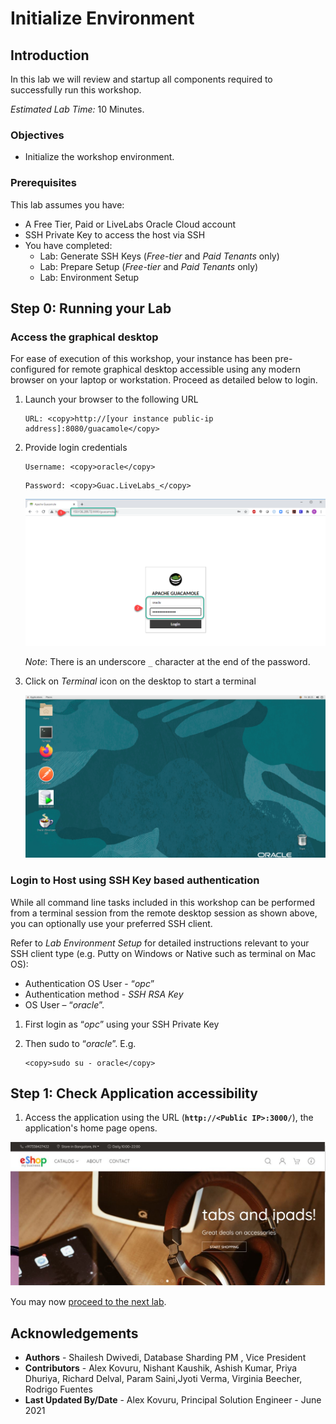 # Initialize Environment

## Introduction

In this lab we will review and startup all components required to successfully run this workshop.

*Estimated Lab Time:* 10 Minutes.

### Objectives
- Initialize the workshop environment.

### Prerequisites
This lab assumes you have:
- A Free Tier, Paid or LiveLabs Oracle Cloud account
- SSH Private Key to access the host via SSH
- You have completed:
    - Lab: Generate SSH Keys (*Free-tier* and *Paid Tenants* only)
    - Lab: Prepare Setup (*Free-tier* and *Paid Tenants* only)
    - Lab: Environment Setup

## **Step 0**: Running your Lab
### Access the graphical desktop
For ease of execution of this workshop, your instance has been pre-configured for remote graphical desktop accessible using any modern browser on your laptop or workstation. Proceed as detailed below to login.

1. Launch your browser to the following URL

    ```
    URL: <copy>http://[your instance public-ip address]:8080/guacamole</copy>
    ```

2. Provide login credentials

    ```
    Username: <copy>oracle</copy>
    ```
    ```
    Password: <copy>Guac.LiveLabs_</copy>
    ```

    ![](./images/guacamole-login.png " ")

    *Note*: There is an underscore `_` character at the end of the password.

3. Click on *Terminal* icon on the desktop to start a terminal

    ![](./images/guacamole-landing.png " ")

### Login to Host using SSH Key based authentication
While all command line tasks included in this workshop can be performed from a terminal session from the remote desktop session as shown above, you can optionally use your preferred SSH client.

Refer to *Lab Environment Setup* for detailed instructions relevant to your SSH client type (e.g. Putty on Windows or Native such as terminal on Mac OS):
  - Authentication OS User - “*opc*”
  - Authentication method - *SSH RSA Key*
  - OS User – “*oracle*”.

1. First login as “*opc*” using your SSH Private Key

2. Then sudo to “*oracle*”. E.g.

    ```
    <copy>sudo su - oracle</copy>
    ```

## **Step 1**: Check Application accessibility
1. Access the application using the URL  (**`http://<Public IP>:3000/`**), the application's home page opens.

![](./images/app1.png " ")

You may now [proceed to the next lab](#next).

## Acknowledgements
* **Authors** - Shailesh Dwivedi, Database Sharding PM , Vice President
* **Contributors** - Alex Kovuru, Nishant Kaushik, Ashish Kumar, Priya Dhuriya, Richard Delval, Param Saini,Jyoti Verma, Virginia Beecher, Rodrigo Fuentes
* **Last Updated By/Date** - Alex Kovuru, Principal Solution Engineer - June 2021
